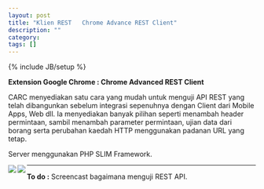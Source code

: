 ```yaml
---
layout: post
title: "Klien REST   Chrome Advance REST Client"
description: ""
category: 
tags: []
---
```

{% include JB/setup %}

**Extension Google Chrome : Chrome Advanced REST Client** 

CARC menyediakan satu cara yang mudah untuk menguji API REST yang telah dibangunkan sebelum integrasi sepenuhnya
dengan Client dari Mobile Apps, Web dll. Ia menyediakan banyak pilihan seperti menambah header permintaan, sambil menambah parameter permintaan, ujian data dari borang serta perubahan kaedah HTTP menggunakan padanan URL yang tetap. 


<!-- more --> 

Server menggunakan PHP SLIM Framework.  

<img src="{{ASSET_PATH}}/images/carc1.png" align="left"/>  

<img src="{{ASSET_PATH}}/images/carc2.png" align="left"/>


---

**To do :** Screencast bagaimana menguji REST API. 